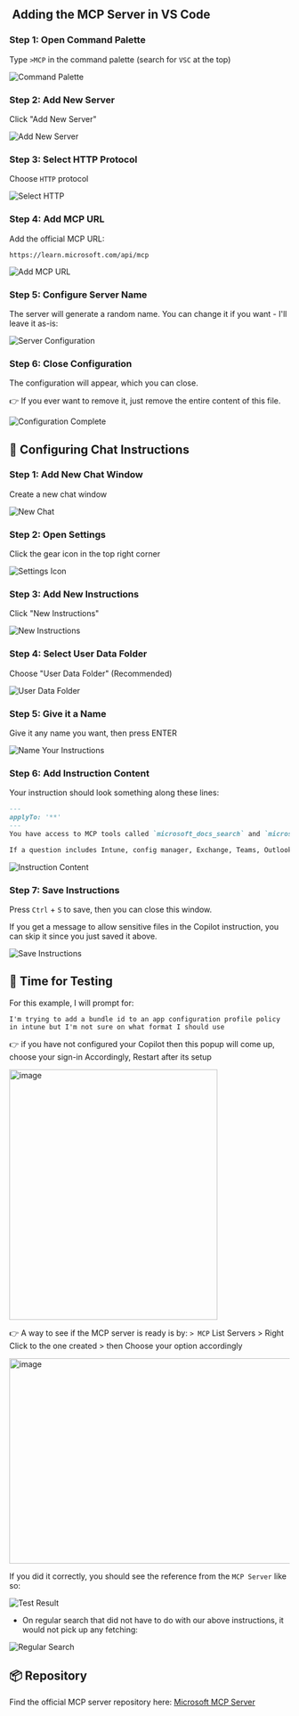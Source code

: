 ## ️ Adding the MCP Server in VS Code

### Step 1: Open Command Palette
Type `>MCP` in the command palette (search for `VSC` at the top)

![Command Palette](https://github.com/user-attachments/assets/c0b3bf38-2c75-4c2b-a7c4-bb675628b98c)

### Step 2: Add New Server
Click "Add New Server"

![Add New Server](https://github.com/user-attachments/assets/9652f5f2-0a14-4de3-8bd3-0d65e623a3af)

### Step 3: Select HTTP Protocol
Choose `HTTP` protocol

![Select HTTP](https://github.com/user-attachments/assets/51431efc-f484-4ac1-aba7-6d5083b7baff)

### Step 4: Add MCP URL
Add the official MCP URL:
```
https://learn.microsoft.com/api/mcp
```

![Add MCP URL](https://github.com/user-attachments/assets/44fd6819-0aed-45c6-9fbc-ffcfcabd8ed1)

### Step 5: Configure Server Name
The server will generate a random name. You can change it if you want - I'll leave it as-is:

![Server Configuration](https://github.com/user-attachments/assets/b3a5fb69-aeb8-4bc7-9c50-4bf561cf0739)

### Step 6: Close Configuration
The configuration will appear, which you can close. 

👉 If you ever want to remove it, just remove the entire content of this file.

![Configuration Complete](https://github.com/user-attachments/assets/7228e6ef-baee-4b47-b610-d95bb7502b37)

## 📝 Configuring Chat Instructions

### Step 1: Add New Chat Window
Create a new chat window

![New Chat](https://github.com/user-attachments/assets/bec7cd4c-9403-4e27-83a1-b9ad01fa9f2b)

### Step 2: Open Settings
Click the gear icon in the top right corner

![Settings Icon](https://github.com/user-attachments/assets/a7c6ef44-a21a-49dc-8119-60b764a7c6f3)

### Step 3: Add New Instructions
Click "New Instructions"

![New Instructions](https://github.com/user-attachments/assets/eede8ddd-bda2-49e0-9e03-0e1ef42822c4)

### Step 4: Select User Data Folder
Choose "User Data Folder" (Recommended)

![User Data Folder](https://github.com/user-attachments/assets/2e3510cc-b739-49da-b00b-7e32fba0c8ad)

### Step 5: Give it a Name
Give it any name you want, then press ENTER

![Name Your Instructions](https://github.com/user-attachments/assets/86a28d36-8abe-498a-8c3c-f3d334144a3c)

### Step 6: Add Instruction Content
Your instruction should look something along these lines:

```markdown
---
applyTo: '**'
---
You have access to MCP tools called `microsoft_docs_search` and `microsoft_docs_fetch` - these tools allow you to search through and fetch Microsoft's latest official documentation, and that information might be more detailed or newer than what's in your training data set.

If a question includes Intune, config manager, Exchange, Teams, Outlook, and all other Microsoft products, services, or technology, you should leverage these tools to search for an answer and to fetch content for deep research.
```

![Instruction Content](https://github.com/user-attachments/assets/c1ad4f3b-75a5-4b5b-a2a4-f35d3c366cb1)

### Step 7: Save Instructions
Press `Ctrl` + `S` to save, then you can close this window.

If you get a message to allow sensitive files in the Copilot instruction, you can skip it since you just saved it above.

![Save Instructions](https://github.com/user-attachments/assets/902b3f03-deeb-48db-955c-0c89d384d6c9)

## 🧪 Time for Testing

For this example, I will prompt for:
```
I'm trying to add a bundle id to an app configuration profile policy in intune but I'm not sure on what format I should use
```

👉 if you have not configured your Copilot then this popup will come up, choose your sign-in Accordingly, Restart after its setup

<img width="374" height="450" alt="image" src="https://github.com/user-attachments/assets/c2930c45-beb4-4991-a5a9-b87fd59174ee" />

👉 A way to see if the MCP server is ready is by: `> MCP` List Servers > Right Click to the one created > then Choose your option accordingly

<img width="590" height="369" alt="image" src="https://github.com/user-attachments/assets/a80643b8-7d26-4694-a4ab-a2446e9341e3" />



If you did it correctly, you should see the reference from the `MCP Server` like so:

![Test Result](https://github.com/user-attachments/assets/944cdc5e-b52d-4d31-a435-48a52cf6bbdf)

* On regular search that did not have to do with our above instructions, it would not pick up any fetching:

![Regular Search](https://github.com/user-attachments/assets/a247f0bc-f0df-492d-aa49-a2b128c764f5)

## 📦 Repository

Find the official MCP server repository here: [Microsoft MCP Server](https://github.com/microsoftdocs/mcp)

